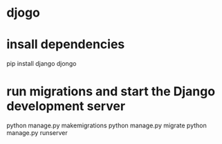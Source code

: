 # djogo

# insall dependencies
pip install django djongo
# run migrations and start the Django development server
python manage.py makemigrations
python manage.py migrate
python manage.py runserver